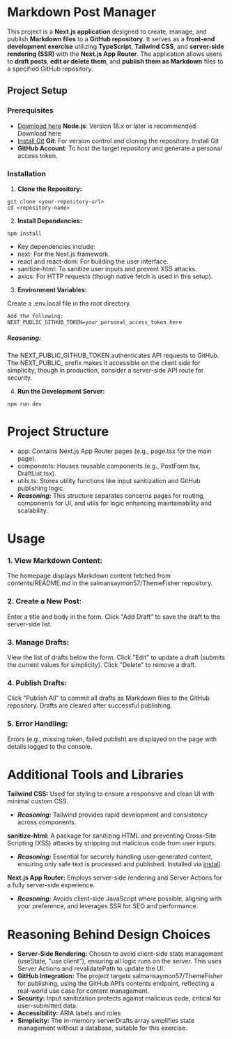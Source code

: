 #  Markdown Post Manager
This project is a **Next.js application** designed to create, manage, and publish **Markdown files** to a **GitHub repository**. It serves as a **front-end development exercise** utilizing **TypeScript**, **Tailwind CSS**, and **server-side rendering (SSR)** with the **Next.js App Router**. The application allows users to **draft posts**, **edit or delete them**, and **publish them as Markdown** files to a specified GitHub repository.

## Project Setup

### Prerequisites

- [Download here](https://nodejs.org/) **Node.js**: Version 18.x or later is recommended. Download here
- [Install Git](https://git-scm.com/) **Git**: For version control and cloning the repository. Install Git
- **GitHub Account**: To host the target repository and generate a personal access token.

### Installation

1. **Clone the Repository:**
```
git clone <your-repository-url>
cd <repository-name>
```


2. **Install Dependencies:**
```
npm install
```


* Key dependencies include:
* next: For the Next.js framework.
* react and react-dom: For building the user interface.
* sanitize-html: To sanitize user inputs and prevent XSS attacks.
* axios: For HTTP requests (though native fetch is used in this setup).




3. **Environment Variables:**

Create a .env.local file in the root directory.
```
Add the following: NEXT_PUBLIC_GITHUB_TOKEN=your_personal_access_token_here
```

##### Reasoning: 
The NEXT_PUBLIC_GITHUB_TOKEN authenticates API requests to GitHub. The NEXT_PUBLIC_ prefix makes it accessible on the client side for simplicity, though in production, consider a server-side API route for security.


4. **Run the Development Server:**
```
npm run dev
```



# Project Structure

* app: Contains Next.js App Router pages (e.g., page.tsx for the main page).
* components: Houses reusable components (e.g., PostForm.tsx, DraftList.tsx).
* utils.ts: Stores utility functions like input sanitization and GitHub publishing logic.
* ***Reasoning:*** 
This structure separates concerns pages for routing, components for UI, and utils for logic enhancing maintainability and scalability.

# Usage

### 1. View Markdown Content:

The homepage displays Markdown content fetched from contents/README.md in the salmansaymon57/ThemeFisher repository.


### 2. Create a New Post:

Enter a title and body in the form.
Click "Add Draft" to save the draft to the server-side list.


### 3. Manage Drafts:

View the list of drafts below the form.
Click "Edit" to update a draft (submits the current values for simplicity).
Click "Delete" to remove a draft.


### 4. Publish Drafts:

Click "Publish All" to commit all drafts as Markdown files to the GitHub repository.
Drafts are cleared after successful publishing.


### 5. Error Handling:

Errors (e.g., missing token, failed publish) are displayed on the page with details logged to the console.



# Additional Tools and Libraries

**Tailwind CSS:** Used for styling to ensure a responsive and clean UI with minimal custom CSS.
* ***Reasoning:*** Tailwind provides rapid development and consistency across components. 


**sanitize-html:**  A package for sanitizing HTML and preventing Cross-Site Scripting (XSS) attacks by stripping out malicious code from user inputs.
* ***Reasoning:*** Essential for securely handling user-generated content, ensuring only safe text is processed and published. Installed via [install](https://www.npmjs.com/package/sanitize-html). 


**Next.js App Router:** Employs server-side rendering and Server Actions for a fully server-side experience.
* ***Reasoning:*** Avoids client-side JavaScript where possible, aligning with your preference, and leverages SSR for SEO and performance. 



# Reasoning Behind Design Choices

* **Server-Side Rendering:** Chosen to avoid client-side state management (useState, "use client"), ensuring all logic runs on the server. This uses Server Actions and revalidatePath to update the UI.
* **GitHub Integration:** The project targets salmansaymon57/ThemeFisher for publishing, using the GitHub API’s contents endpoint, reflecting a real-world use case for content management.
* **Security:** Input sanitization protects against malicious code, critical for user-submitted data.
* **Accessibility:** ARIA labels and roles
* **Simplicity:** The in-memory serverDrafts array simplifies state management without a database, suitable for this exercise.
